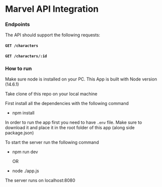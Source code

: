 # Marvel API Integration

### Endpoints

The API should support the following requests:

#### `GET /characters`
#### `GET /characters/:id`


### How to run
Make sure node is installed on your PC. This App is built with Node version (14.6.1)

Take clone of this repo on your local machine

First install all the dependencies with the following command

- npm install

In order to run the app first you need to have `.env` file. Make sure to download it and place it in the
root folder of this app (along side package.json)

To start the server run the following command
- npm run dev 

  OR 

- node ./app.js

The server runs on localhost:8080